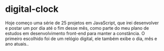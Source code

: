 # digital-clock
Hoje começo uma série de 25 projetos em JavaScript, que irei desenvolver e postar um por dia até o fim desse mês, como parte do meu plano de estudos em desenvolvimento front-end para manter a constância. O primeiro escolhido foi de um relógio digital, ele também exibe o dia, mês e ano atuais..
